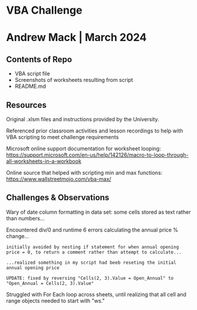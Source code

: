 #  VBA Challenge
#   Andrew Mack | March 2024

## Contents of Repo
  - VBA script file
  - Screenshots of worksheets resulting from script
  - README.md

## Resources
  Original .xlsm files and instructions provided by the University.
  
  Referenced prior classroom activities and lesson recordings to help with VBA scripting to meet challenge requirements
  
  Microsoft online support documentation for worksheet looping: https://support.microsoft.com/en-us/help/142126/macro-to-loop-through-all-worksheets-in-a-workbook
  
  Online source that helped with scripting min and max functions: https://www.wallstreetmojo.com/vba-max/
    
## Challenges & Observations
  Wary of date column formatting in data set: some cells stored as text rather than numbers...
  
  Encountered div/0 and runtime 6 errors calculating the annual price % change...
    
    initially avoided by nesting if statement for when annual opening price = 0, to return a comment rather than attempt to calculate...
   
    ...realized something in my script had beeb reseting the initial annual opening price
    
    UPDATE: fixed by reversing "Cells(2, 3).Value = Open_Annual" to "Open_Annual = Cells(2, 3).Value"
  
  Struggled with For Each loop across sheets, until realizing that all cell and range objects needed to start with "ws."

